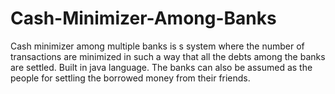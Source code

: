 # Cash-Minimizer-Among-Banks
Cash minimizer among multiple banks is s system where the number of transactions are minimized in such a way that all the debts among the banks are settled. Built in java language. The banks can also be assumed as the people for settling the borrowed money from their friends.
